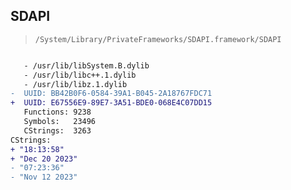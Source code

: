 ## SDAPI

> `/System/Library/PrivateFrameworks/SDAPI.framework/SDAPI`

```diff

   - /usr/lib/libSystem.B.dylib
   - /usr/lib/libc++.1.dylib
   - /usr/lib/libz.1.dylib
-  UUID: BB42B0F6-0584-39A1-B045-2A18767FDC71
+  UUID: E67556E9-89E7-3A51-BDE0-068E4C07DD15
   Functions: 9238
   Symbols:   23496
   CStrings:  3263
CStrings:
+ "18:13:58"
+ "Dec 20 2023"
- "07:23:36"
- "Nov 12 2023"

```
